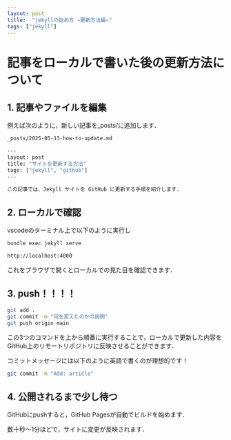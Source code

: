 ```yaml
---
layout: post
title:  "jekyllの始め方 ~更新方法編~"
tags: ["jekyll"]
---
```


# 記事をローカルで書いた後の更新方法について

## 1. 記事やファイルを編集

例えば次のように，新しい記事を_posts/に追加します．
```bash
_posts/2025-05-13-how-to-update.md
```

```bash
---
layout: post
title: "サイトを更新する方法"
tags: ["jekyll", "github"]
---

この記事では、Jekyll サイトを GitHub に更新する手順を紹介します.
```

## 2. ローカルで確認

vscodeのターミナル上で以下のように実行し
```bash
bundle exec jekyll serve
```

```bash
http://localhost:4000
```
これをブラウザで開くとローカルでの見た目を確認できます．

## 3. push！！！！

```bash
git add .
git commit -m "何を変えたのかの説明"
git push origin main
```

この3つのコマンドを上から順番に実行することで，ローカルで更新した内容をGitHub上のリモートリポジトリに反映させることができます．

コミットメッセージには以下のように英語で書くのが理想的です！
```bash
git commit -m "Add: article"
```

## 4. 公開されるまで少し待つ

GitHubにpushすると，GitHub Pagesが自動でビルドを始めます．

数十秒～1分ほどで，サイトに変更が反映されます．
